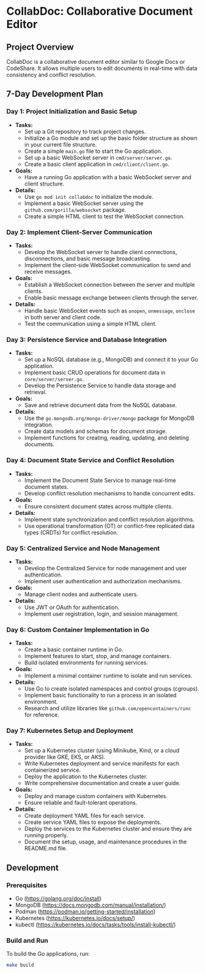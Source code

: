# CollabDoc: Collaborative Document Editor

## Project Overview

CollabDoc is a collaborative document editor similar to Google Docs or CodeShare. It allows multiple users to edit documents in real-time with data consistency and conflict resolution.

## 7-Day Development Plan

### Day 1: Project Initialization and Basic Setup
- **Tasks:**
  - Set up a Git repository to track project changes.
  - Initialize a Go module and set up the basic folder structure as shown in your current file structure.
  - Create a simple `main.go` file to start the Go application.
  - Set up a basic WebSocket server in `cmd/server/server.go`.
  - Create a basic client application in `cmd/client/client.go`.
- **Goals:**
  - Have a running Go application with a basic WebSocket server and client structure.
- **Details:**
  - Use `go mod init collabdoc` to initialize the module.
  - Implement a basic WebSocket server using the `github.com/gorilla/websocket` package.
  - Create a simple HTML client to test the WebSocket connection.

### Day 2: Implement Client-Server Communication
- **Tasks:**
  - Develop the WebSocket server to handle client connections, disconnections, and basic message broadcasting.
  - Implement the client-side WebSocket communication to send and receive messages.
- **Goals:**
  - Establish a WebSocket connection between the server and multiple clients.
  - Enable basic message exchange between clients through the server.
- **Details:**
  - Handle basic WebSocket events such as `onopen`, `onmessage`, `onclose` in both server and client code.
  - Test the communication using a simple HTML client.

### Day 3: Persistence Service and Database Integration
- **Tasks:**
  - Set up a NoSQL database (e.g., MongoDB) and connect it to your Go application.
  - Implement basic CRUD operations for document data in `core/server/server.go`.
  - Develop the Persistence Service to handle data storage and retrieval.
- **Goals:**
  - Save and retrieve document data from the NoSQL database.
- **Details:**
  - Use the `go.mongodb.org/mongo-driver/mongo` package for MongoDB integration.
  - Create data models and schemas for document storage.
  - Implement functions for creating, reading, updating, and deleting documents.

### Day 4: Document State Service and Conflict Resolution
- **Tasks:**
  - Implement the Document State Service to manage real-time document states.
  - Develop conflict resolution mechanisms to handle concurrent edits.
- **Goals:**
  - Ensure consistent document states across multiple clients.
- **Details:**
  - Implement state synchronization and conflict resolution algorithms.
  - Use operational transformation (OT) or conflict-free replicated data types (CRDTs) for conflict resolution.

### Day 5: Centralized Service and Node Management
- **Tasks:**
  - Develop the Centralized Service for node management and user authentication.
  - Implement user authentication and authorization mechanisms.
- **Goals:**
  - Manage client nodes and authenticate users.
- **Details:**
  - Use JWT or OAuth for authentication.
  - Implement user registration, login, and session management.

### Day 6: Custom Container Implementation in Go
- **Tasks:**
  - Create a basic container runtime in Go.
  - Implement features to start, stop, and manage containers.
  - Build isolated environments for running services.
- **Goals:**
  - Implement a minimal container runtime to isolate and run services.
- **Details:**
  - Use Go to create isolated namespaces and control groups (cgroups).
  - Implement basic functionality to run a process in an isolated environment.
  - Research and utilize libraries like `github.com/opencontainers/runc` for reference.

### Day 7: Kubernetes Setup and Deployment
- **Tasks:**
  - Set up a Kubernetes cluster (using Minikube, Kind, or a cloud provider like GKE, EKS, or AKS).
  - Write Kubernetes deployment and service manifests for each containerized service.
  - Deploy the application to the Kubernetes cluster.
  - Write comprehensive documentation and create a user guide.
- **Goals:**
  - Deploy and manage custom containers with Kubernetes.
  - Ensure reliable and fault-tolerant operations.
- **Details:**
  - Create deployment YAML files for each service.
  - Create service YAML files to expose the deployments.
  - Deploy the services to the Kubernetes cluster and ensure they are running properly.
  - Document the setup, usage, and maintenance procedures in the README.md file.

## Development

### Prerequisites

- Go (https://golang.org/doc/install)
- MongoDB (https://docs.mongodb.com/manual/installation/)
- Podman (https://podman.io/getting-started/installation)
- Kubernetes (https://kubernetes.io/docs/setup/)
- kubectl (https://kubernetes.io/docs/tasks/tools/install-kubectl/)

### Build and Run

To build the Go applications, run:

```sh
make build
